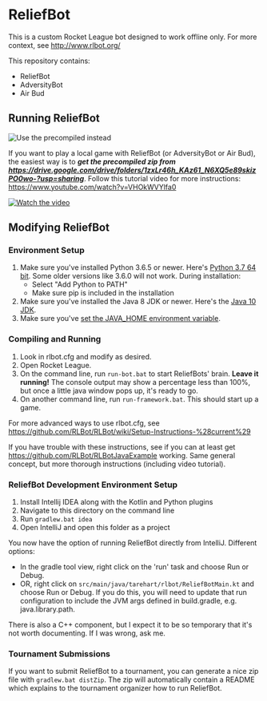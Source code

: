 # ReliefBot

This is a custom Rocket League bot designed to work offline only.
For more context, see http://www.rlbot.org/

This repository contains:
- ReliefBot
- AdversityBot
- Air Bud

## Running ReliefBot

![Use the precompiled instead](https://i.imgur.com/p0Pamd9.png)

If you want to play a local game with ReliefBot (or AdversityBot or Air Bud), the easiest way is to ***get the precompiled zip from https://drive.google.com/drive/folders/1zxLr46h_KAz61_N6XQ5e89skizPO0wo-?usp=sharing***. Follow this tutorial video for more instructions: https://www.youtube.com/watch?v=VHOkWVYlfa0

[![Watch the video](https://img.youtube.com/vi/VHOkWVYlfa0/maxresdefault.jpg)](https://youtu.be/VHOkWVYlfa0)

## Modifying ReliefBot

### Environment Setup

1. Make sure you've installed Python 3.6.5 or newer. Here's [Python 3.7 64 bit](https://www.python.org/ftp/python/3.7.0/python-3.7.0-amd64.exe). Some older versions like 3.6.0 will not work. During installation:
   - Select "Add Python to PATH"
   - Make sure pip is included in the installation
1. Make sure you've installed the Java 8 JDK or newer. Here's the [Java 10 JDK](http://www.oracle.com/technetwork/java/javase/downloads/jdk10-downloads-4416644.html).
1. Make sure you've [set the JAVA_HOME environment variable](https://javatutorial.net/set-java-home-windows-10).


### Compiling and Running

1. Look in rlbot.cfg and modify as desired.
1. Open Rocket League.
1. On the command line, run `run-bot.bat` to start ReliefBots' brain. **Leave it running!**
The console output may show a percentage less than 100%, but once a little
java window pops up, it's ready to go.
1. On another command line, run `run-framework.bat`. This should start up a game.

For more advanced ways to use rlbot.cfg, see https://github.com/RLBot/RLBot/wiki/Setup-Instructions-%28current%29

If you have trouble with these instructions, see if you can at least get
https://github.com/RLBot/RLBotJavaExample working. Same general concept,
but more thorough instructions (including video tutorial).

### ReliefBot Development Environment Setup

1. Install Intellij IDEA along with the Kotlin and Python plugins
1. Navigate to this directory on the command line
1. Run `gradlew.bat idea`
1. Open IntelliJ and open this folder as a project

You now have the option of running ReliefBot directly from IntelliJ. Different options:
- In the gradle tool view, right click on the 'run' task and choose Run or Debug.
- OR, right click on `src/main/java/tarehart/rlbot/ReliefBotMain.kt` and choose Run or Debug.
   If you do this, you will need to update that run configuration to include the JVM args
   defined in build.gradle, e.g. java.library.path.


There is also a C++ component, but I expect it to be so temporary that
it's not worth documenting. If I was wrong, ask me.


### Tournament Submissions

If you want to submit ReliefBot to a tournament, you can generate a nice zip file with `gradlew.bat distZip`.
The zip will automatically contain a README which explains to the tournament organizer how to run ReliefBot.
